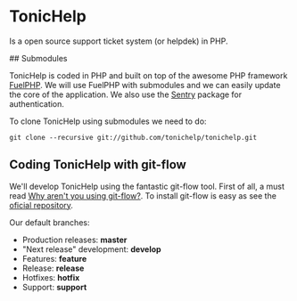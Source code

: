 # TonicHelp

Is a open source support ticket system (or helpdek) in PHP.

## Submodules

TonicHelp is coded in PHP and built on top of the awesome PHP framework [FuelPHP](http://fuelphp.com). We will use FuelPHP with submodules and we can easily update the core of the application. We also use the [Sentry](https://github.com/cartalyst/sentry) package for authentication.

To clone TonicHelp using submodules we need to do:

    git clone --recursive git://github.com/tonichelp/tonichelp.git


## Coding TonicHelp  with git-flow

We'll develop TonicHelp using the fantastic git-flow tool. First of all, a must read [Why aren't you using git-flow?](http://jeffkreeftmeijer.com/2010/why-arent-you-using-git-flow/). To install git-flow is easy as see the [oficial repository](https://raw.github.com/nvie/gitflow/).

Our default branches:

- Production releases: **master**
- "Next release" development: **develop**
- Features: **feature**
- Release: **release**
- Hotfixes: **hotfix**
- Support: **support**
